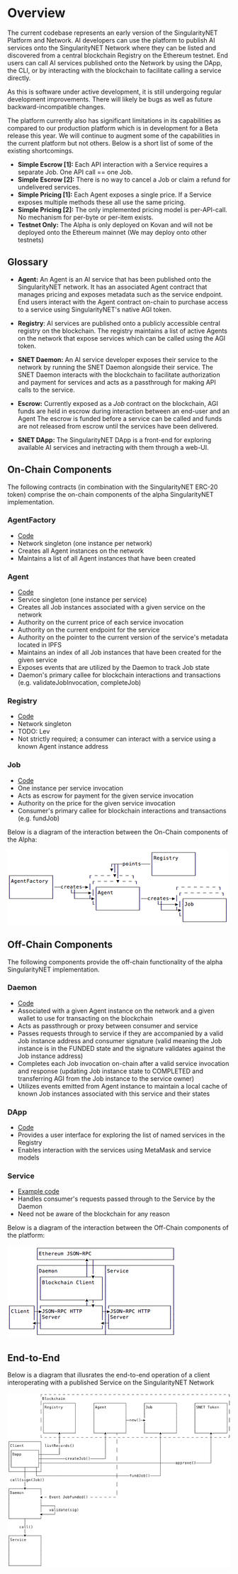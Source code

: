# Overview

The current codebase represents an early version of the SingularityNET Platform and Network. 
AI developers can use the platform to publish AI services onto the SingularityNET 
Network where they can be listed and discovered from a central blockchain Registry on the 
Ethereum testnet. End users can call AI services published onto the Network by using 
the DApp, the CLI, or by interacting with the blockchain to facilitate calling a service directly.

As this is software under active development, it is still undergoing regular development improvements. There will 
likely be bugs as well as future backward-incompatible changes.

The platform currently also has significant limitations in its capabilities as compared to our production
platform which is in development for a Beta release this year. We will continue to augment
some of the capabilities in the current platform but not others. Below is a short list of some of the existing
shortcomings.

* **Simple Escrow [1]:** Each API interaction with a Service requires a separate Job. One API call == one Job.
* **Simple Escrow [2]:** There is no way to cancel a Job or claim a refund for undelivered services.
* **Simple Pricing [1]:** Each Agent exposes a single price. If a Service exposes multiple methods these all use the same pricing.
* **Simple Pricing [2]:** The only implemented pricing model is per-API-call. No mechanism for per-byte or per-item exists.
* **Testnet Only:** The Alpha is only deployed on Kovan and will not be deployed onto the Ethereum mainnet (We may deploy onto other testnets)  

## Glossary

* **Agent:** An Agent is an AI service that has been published onto the SingularityNET network. It has an 
associated Agent contract that manages pricing and exposes metadata such as the service endpoint.
End users interact with the Agent contract on-chain to purchase access to a service using 
SingularityNET's native AGI token.

* **Registry**: AI services are published onto a publicly accessible central registry on the
blockchain. The registry maintains a list of active Agents on the network that expose services
which can be called using the AGI token.

* **SNET Daemon:** An AI service developer exposes their service to the network by running
the SNET Daemon alongside their service. The SNET Daemon interacts with the blockchain to 
facilitate authorization and payment for services and acts as a passthrough for making API
calls to the service.

* **Escrow:** Currently exposed as a *Job* contract on the blockchain, AGI funds are held 
in escrow during interaction between an end-user and an Agent The escrow is funded before a
service can be called and funds are not released from escrow until the services have been
delivered.

* **SNET DApp:** The SingularityNET DApp is a front-end for exploring available AI services 
and inetracting with them through a web-UI. 

## On-Chain Components
The following contracts (in combination with the SingularityNET ERC-20 token) comprise the on-chain components of the alpha SingularityNET implementation.

### AgentFactory
* [Code](https://github.com/singnet/alpha-blockchain/blob/master/contracts/AgentFactory.sol)
* Network singleton (one instance per network)
* Creates all Agent instances on the network
* Maintains a list of all Agent instances that have been created

### Agent
* [Code](https://github.com/singnet/alpha-blockchain/blob/master/contracts/Agent.sol)
* Service singleton (one instance per service)
* Creates all Job instances associated with a given service on the network
* Authority on the current price of each service invocation
* Authority on the current endpoint for the service
* Authority on the pointer to the current version of the service's metadata located in IPFS
* Maintains an index of all Job instances that have been created for the given service
* Exposes events that are utilized by the Daemon to track Job state
* Daemon's primary callee for blockchain interactions and transactions (e.g. validateJobInvocation, completeJob)

### Registry
* [Code](https://github.com/singnet/alpha-blockchain/blob/master/contracts/Registry.sol)
* Network singleton
* TODO: Lev
* Not strictly required; a consumer can interact with a service using a known Agent instance address

### Job
* [Code](https://github.com/singnet/alpha-blockchain/blob/master/contracts/Job.sol)
* One instance per service invocation
* Acts as escrow for payment for the given service invocation
* Authority on the price for the given service invocation
* Consumer's primary callee for blockchain interactions and transactions (e.g. fundJob)

Below is a diagram of the interaction between the On-Chain components of the Alpha:

![Contracts1](../assets/img/contracts1.png)

## Off-Chain Components
The following components provide the off-chain functionality of the alpha SingularityNET implementation.

### Daemon
* [Code](https://github.com/singnet/snet-daemon)
* Associated with a given Agent instance on the network and a given wallet to use for transacting on the blockchain
* Acts as passthrough or proxy between consumer and service
* Passes requests through to service if they are accompanied by a valid Job instance address and consumer signature (valid meaning the Job instance is in the FUNDED state and the signature validates against the Job instance address)
* Completes each Job invocation on-chain after a valid service invocation and response (updating Job instance state to COMPLETED and transferring AGI from the Job instance to the service owner)
* Utilizes events emitted from Agent instance to maintain a local cache of known Job instances associated with this service and their states

### DApp
* [Code](https://github.com/singnet/alpha-dapp)
* Provides a user interface for exploring the list of named services in the Registry
* Enables interaction with the services using MetaMask and service models

### Service
* [Example code](https://github.com/singnet/example-service)
* Handles consumer's requests passed through to the Service by the Daemon
* Need not be aware of the blockchain for any reason

Below is a diagram of the interaction between the Off-Chain components of the platform:

![Structure1](../assets/img/structure1.png)

## End-to-End
Below is a diagram that illusrates the end-to-end operation of a client interoperating with a published Service on the 
SingularityNET Network

![Structure2](../assets/img/structure2.png)